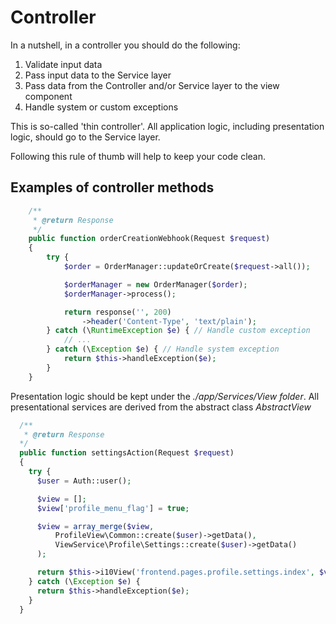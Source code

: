 # Controller
In a nutshell, in a controller you should do the following:
 1. Validate input data
 2. Pass input data to the Service layer
 3. Pass data from the Controller and/or Service layer to the view component
 4. Handle system or custom exceptions 

This is so-called 'thin controller'. All application logic, including presentation logic, should go to the Service layer.

Following this rule of thumb will help to keep your code clean.

## Examples of controller methods
```php
    /**
     * @return Response
     */
    public function orderCreationWebhook(Request $request)
    {
        try {
            $order = OrderManager::updateOrCreate($request->all());

            $orderManager = new OrderManager($order);
            $orderManager->process();

            return response('', 200)
                ->header('Content-Type', 'text/plain');
        } catch (\RuntimeException $e) { // Handle custom exception
            // ...
        } catch (\Exception $e) { // Handle system exception
            return $this->handleException($e);
        }
    }
```

Presentation logic should be kept under the *./app/Services/View folder*. All presentational services are derived from the
abstract class *AbstractView*

```php
  /**
   * @return Response
  */
  public function settingsAction(Request $request)
  {
    try {
      $user = Auth::user();

      $view = [];
      $view['profile_menu_flag'] = true;

      $view = array_merge($view,
          ProfileView\Common::create($user)->getData(),
          ViewService\Profile\Settings::create($user)->getData()
      );

      return $this->i10View('frontend.pages.profile.settings.index', $view);
    } catch (\Exception $e) {
      return $this->handleException($e);
    }
  }
```